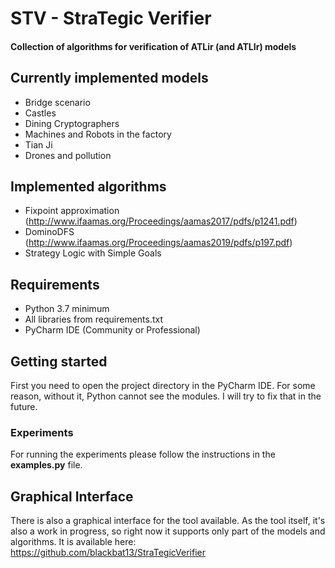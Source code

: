 # STV - StraTegic Verifier

#### Collection of algorithms for verification of ATLir (and ATLIr) models

## Currently implemented models
+ Bridge scenario
+ Castles
+ Dining Cryptographers
+ Machines and Robots in the factory
+ Tian Ji
+ Drones and pollution

## Implemented algorithms
+ Fixpoint approximation (http://www.ifaamas.org/Proceedings/aamas2017/pdfs/p1241.pdf)
+ DominoDFS (http://www.ifaamas.org/Proceedings/aamas2019/pdfs/p197.pdf)
+ Strategy Logic with Simple Goals

## Requirements
+ Python 3.7 minimum
+ All libraries from requirements.txt
+ PyCharm IDE (Community or Professional) 

## Getting started

First you need to open the project directory in the PyCharm IDE.
For some reason, without it, Python cannot see the modules.
I will try to fix that in the future.

### Experiments

For running the experiments please follow the instructions in the **examples.py** file.

## Graphical Interface
There is also a graphical interface for the tool available.
As the tool itself, it's also a work in progress, so right now it supports only part of the models and algorithms.
It is available here: https://github.com/blackbat13/StraTegicVerifier